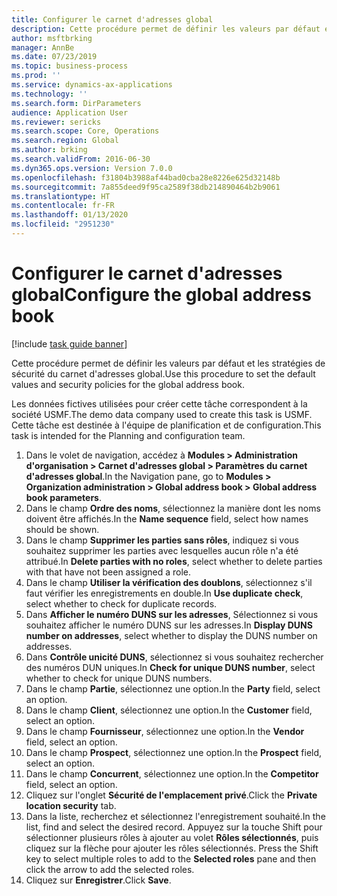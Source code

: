 ```yaml
---
title: Configurer le carnet d'adresses global
description: Cette procédure permet de définir les valeurs par défaut et les stratégies de sécurité du carnet d'adresses global.
author: msftbrking
manager: AnnBe
ms.date: 07/23/2019
ms.topic: business-process
ms.prod: ''
ms.service: dynamics-ax-applications
ms.technology: ''
ms.search.form: DirParameters
audience: Application User
ms.reviewer: sericks
ms.search.scope: Core, Operations
ms.search.region: Global
ms.author: brking
ms.search.validFrom: 2016-06-30
ms.dyn365.ops.version: Version 7.0.0
ms.openlocfilehash: f31804b3988af44bad0cba28e8226e625d32148b
ms.sourcegitcommit: 7a855deed9f95ca2589f38db214890464b2b9061
ms.translationtype: HT
ms.contentlocale: fr-FR
ms.lasthandoff: 01/13/2020
ms.locfileid: "2951230"
---
```

# <a name="configure-the-global-address-book"></a><span data-ttu-id="b48ca-103">Configurer le carnet d'adresses global</span><span class="sxs-lookup"><span data-stu-id="b48ca-103">Configure the global address book</span></span>

[!include [task guide banner](../../includes/task-guide-banner.md)]

<span data-ttu-id="b48ca-104">Cette procédure permet de définir les valeurs par défaut et les stratégies de sécurité du carnet d'adresses global.</span><span class="sxs-lookup"><span data-stu-id="b48ca-104">Use this procedure to set the default values and security policies for the global address book.</span></span> 

<span data-ttu-id="b48ca-105">Les données fictives utilisées pour créer cette tâche correspondent à la société USMF.</span><span class="sxs-lookup"><span data-stu-id="b48ca-105">The demo data company used to create this task is USMF.</span></span> <span data-ttu-id="b48ca-106">Cette tâche est destinée à l'équipe de planification et de configuration.</span><span class="sxs-lookup"><span data-stu-id="b48ca-106">This task is intended for the Planning and configuration team.</span></span>

1. <span data-ttu-id="b48ca-107">Dans le volet de navigation, accédez à **Modules > Administration d'organisation > Carnet d'adresses global > Paramètres du carnet d'adresses global**.</span><span class="sxs-lookup"><span data-stu-id="b48ca-107">In the Navigation pane, go to **Modules > Organization administration > Global address book > Global address book parameters**.</span></span>
2. <span data-ttu-id="b48ca-108">Dans le champ **Ordre des noms**, sélectionnez la manière dont les noms doivent être affichés.</span><span class="sxs-lookup"><span data-stu-id="b48ca-108">In the **Name sequence** field, select how names should be shown.</span></span>
3. <span data-ttu-id="b48ca-109">Dans le champ **Supprimer les parties sans rôles**, indiquez si vous souhaitez supprimer les parties avec lesquelles aucun rôle n'a été attribué.</span><span class="sxs-lookup"><span data-stu-id="b48ca-109">In **Delete parties with no roles**, select whether to delete parties with that have not been assigned a role.</span></span>
4. <span data-ttu-id="b48ca-110">Dans le champ **Utiliser la vérification des doublons**, sélectionnez s'il faut vérifier les enregistrements en double.</span><span class="sxs-lookup"><span data-stu-id="b48ca-110">In **Use duplicate check**, select whether to check for duplicate records.</span></span>
5. <span data-ttu-id="b48ca-111">Dans **Afficher le numéro DUNS sur les adresses**, Sélectionnez si vous souhaitez afficher le numéro DUNS sur les adresses.</span><span class="sxs-lookup"><span data-stu-id="b48ca-111">In **Display DUNS number on addresses**, select whether to display the DUNS number on addresses.</span></span>
6. <span data-ttu-id="b48ca-112">Dans **Contrôle unicité DUNS**, sélectionnez si vous souhaitez rechercher des numéros DUN uniques.</span><span class="sxs-lookup"><span data-stu-id="b48ca-112">In **Check for unique DUNS number**, select whether to check for unique DUNS numbers.</span></span>
7. <span data-ttu-id="b48ca-113">Dans le champ **Partie**, sélectionnez une option.</span><span class="sxs-lookup"><span data-stu-id="b48ca-113">In the **Party** field, select an option.</span></span>
8. <span data-ttu-id="b48ca-114">Dans le champ **Client**, sélectionnez une option.</span><span class="sxs-lookup"><span data-stu-id="b48ca-114">In the **Customer** field, select an option.</span></span>
9. <span data-ttu-id="b48ca-115">Dans le champ **Fournisseur**, sélectionnez une option.</span><span class="sxs-lookup"><span data-stu-id="b48ca-115">In the **Vendor** field, select an option.</span></span>
10. <span data-ttu-id="b48ca-116">Dans le champ **Prospect**, sélectionnez une option.</span><span class="sxs-lookup"><span data-stu-id="b48ca-116">In the **Prospect** field, select an option.</span></span>
11. <span data-ttu-id="b48ca-117">Dans le champ **Concurrent**, sélectionnez une option.</span><span class="sxs-lookup"><span data-stu-id="b48ca-117">In the **Competitor** field, select an option.</span></span>
12. <span data-ttu-id="b48ca-118">Cliquez sur l'onglet **Sécurité de l'emplacement privé**.</span><span class="sxs-lookup"><span data-stu-id="b48ca-118">Click the **Private location security** tab.</span></span>
13. <span data-ttu-id="b48ca-119">Dans la liste, recherchez et sélectionnez l'enregistrement souhaité.</span><span class="sxs-lookup"><span data-stu-id="b48ca-119">In the list, find and select the desired record.</span></span> <span data-ttu-id="b48ca-120">Appuyez sur la touche Shift pour sélectionner plusieurs rôles à ajouter au volet **Rôles sélectionnés**, puis cliquez sur la flèche pour ajouter les rôles sélectionnés. </span><span class="sxs-lookup"><span data-stu-id="b48ca-120">Press the Shift key to select multiple roles to add to the **Selected roles** pane and then click the arrow to add the selected roles.</span></span>  
14. <span data-ttu-id="b48ca-121">Cliquez sur **Enregistrer**.</span><span class="sxs-lookup"><span data-stu-id="b48ca-121">Click **Save**.</span></span>

